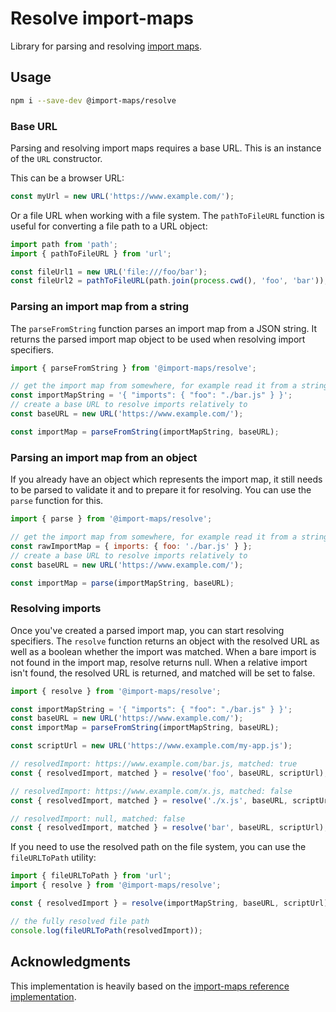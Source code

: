 # Resolve import-maps

Library for parsing and resolving [import maps](https://github.com/WICG/import-maps).

## Usage

```bash
npm i --save-dev @import-maps/resolve
```

### Base URL

Parsing and resolving import maps requires a base URL. This is an instance of the `URL` constructor.

This can be a browser URL:

```js
const myUrl = new URL('https://www.example.com/');
```

Or a file URL when working with a file system. The `pathToFileURL` function is useful for converting a file path to a URL object:

```js
import path from 'path';
import { pathToFileURL } from 'url';

const fileUrl1 = new URL('file:///foo/bar');
const fileUrl2 = pathToFileURL(path.join(process.cwd(), 'foo', 'bar'));
```

### Parsing an import map from a string

The `parseFromString` function parses an import map from a JSON string. It returns the parsed import map object to be used when resolving import specifiers.

```js
import { parseFromString } from '@import-maps/resolve';

// get the import map from somewhere, for example read it from a string
const importMapString = '{ "imports": { "foo": "./bar.js" } }';
// create a base URL to resolve imports relatively to
const baseURL = new URL('https://www.example.com/');

const importMap = parseFromString(importMapString, baseURL);
```

### Parsing an import map from an object

If you already have an object which represents the import map, it still needs to be parsed to validate it and to prepare it for resolving. You can use the `parse` function for this.

```js
import { parse } from '@import-maps/resolve';

// get the import map from somewhere, for example read it from a string
const rawImportMap = { imports: { foo: './bar.js' } };
// create a base URL to resolve imports relatively to
const baseURL = new URL('https://www.example.com/');

const importMap = parse(importMapString, baseURL);
```

### Resolving imports

Once you've created a parsed import map, you can start resolving specifiers. The `resolve` function returns an object with the resolved URL as well as a boolean whether the import was matched. When a bare import is not found in the import map, resolve returns null. When a relative import isn't found, the resolved URL is returned, and matched will be set to false.

```js
import { resolve } from '@import-maps/resolve';

const importMapString = '{ "imports": { "foo": "./bar.js" } }';
const baseURL = new URL('https://www.example.com/');
const importMap = parseFromString(importMapString, baseURL);

const scriptUrl = new URL('https://www.example.com/my-app.js');

// resolvedImport: https://www.example.com/bar.js, matched: true
const { resolvedImport, matched } = resolve('foo', baseURL, scriptUrl);

// resolvedImport: https://www.example.com/x.js, matched: false
const { resolvedImport, matched } = resolve('./x.js', baseURL, scriptUrl);

// resolvedImport: null, matched: false
const { resolvedImport, matched } = resolve('bar', baseURL, scriptUrl);
```

If you need to use the resolved path on the file system, you can use the `fileURLToPath` utility:

```js
import { fileURLToPath } from 'url';
import { resolve } from '@import-maps/resolve';

const { resolvedImport } = resolve(importMapString, baseURL, scriptUrl);

// the fully resolved file path
console.log(fileURLToPath(resolvedImport));
```

## Acknowledgments

This implementation is heavily based on the [import-maps reference implementation](https://github.com/WICG/import-maps/tree/master/reference-implementation).
